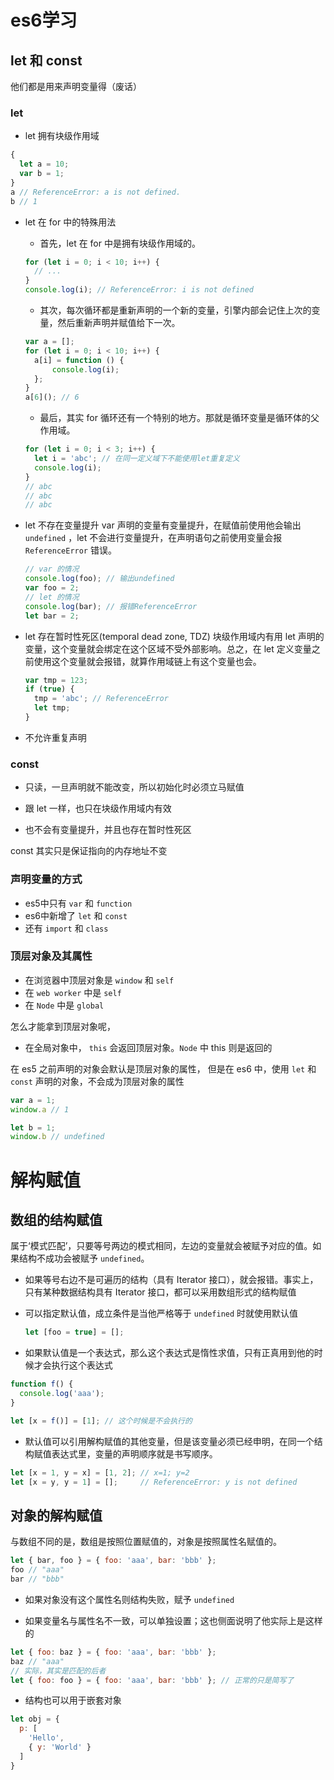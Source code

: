 # es6学习

## let 和 const

他们都是用来声明变量得（废话）

### let

- let 拥有块级作用域
```js
{
  let a = 10;
  var b = 1;
}
a // ReferenceError: a is not defined.
b // 1
```
- let 在 for 中的特殊用法
    - 首先，let 在 for 中是拥有块级作用域的。
    ```js
    for (let i = 0; i < 10; i++) {
      // ...
    }
    console.log(i); // ReferenceError: i is not defined
    ```
    - 其次，每次循环都是重新声明的一个新的变量，引擎内部会记住上次的变量，然后重新声明并赋值给下一次。
    ``` js
    var a = [];
    for (let i = 0; i < 10; i++) {
      a[i] = function () {
          console.log(i);
      };
    }
    a[6](); // 6
    ```
    - 最后，其实 for 循环还有一个特别的地方。那就是循环变量是循环体的父作用域。
    ```js
    for (let i = 0; i < 3; i++) {
      let i = 'abc'; // 在同一定义域下不能使用let重复定义
      console.log(i);
    }
    // abc
    // abc
    // abc
    ```

- let 不存在变量提升
  var 声明的变量有变量提升，在赋值前使用他会输出 `undefined` ，let 不会进行变量提升，在声明语句之前使用变量会报 `ReferenceError` 错误。
  ```js
  // var 的情况
  console.log(foo); // 输出undefined
  var foo = 2;
  // let 的情况
  console.log(bar); // 报错ReferenceError
  let bar = 2;
  ```

- let 存在暂时性死区(temporal dead zone, TDZ)
  块级作用域内有用 let 声明的变量，这个变量就会绑定在这个区域不受外部影响。总之，在 let 定义变量之前使用这个变量就会报错，就算作用域链上有这个变量也会。
  ```js
  var tmp = 123;
  if (true) {
    tmp = 'abc'; // ReferenceError
    let tmp;
  }
  ```
- 不允许重复声明


### const
- 只读，一旦声明就不能改变，所以初始化时必须立马赋值

- 跟 let 一样，也只在块级作用域内有效

- 也不会有变量提升，并且也存在暂时性死区

const 其实只是保证指向的内存地址不变


### 声明变量的方式

- es5中只有 `var` 和 `function`
- es6中新增了 `let` 和 `const`
- 还有 `import` 和 `class`


### 顶层对象及其属性
- 在浏览器中顶层对象是 `window` 和 `self`
- 在 `web worker` 中是 `self`
- 在 `Node` 中是 `global`

怎么才能拿到顶层对象呢，
  - 在全局对象中， `this` 会返回顶层对象。`Node` 中 this 则是返回的

在 es5 之前声明的对象会默认是顶层对象的属性， 但是在 es6 中，使用 `let` 和 `const` 声明的对象，不会成为顶层对象的属性
```js
var a = 1;
window.a // 1

let b = 1;
window.b // undefined
```

# 解构赋值

## 数组的结构赋值

属于‘模式匹配’，只要等号两边的模式相同，左边的变量就会被赋予对应的值。如果结构不成功会被赋予 `undefined`。

- 如果等号右边不是可遍历的结构（具有 Iterator 接口），就会报错。事实上，只有某种数据结构具有 Iterator 接口，都可以采用数组形式的结构赋值

- 可以指定默认值，成立条件是当他严格等于 `undefined` 时就使用默认值
  ```js
  let [foo = true] = [];
  ```
- 如果默认值是一个表达式，那么这个表达式是惰性求值，只有正真用到他的时候才会执行这个表达式
```js
function f() {
  console.log('aaa');
}

let [x = f()] = [1]; // 这个时候是不会执行的
```
- 默认值可以引用解构赋值的其他变量，但是该变量必须已经申明，在同一个结构赋值表达式里，变量的声明顺序就是书写顺序。

```js
let [x = 1, y = x] = [1, 2]; // x=1; y=2
let [x = y, y = 1] = [];     // ReferenceError: y is not defined
```

## 对象的解构赋值

与数组不同的是，数组是按照位置赋值的，对象是按照属性名赋值的。

```js
let { bar, foo } = { foo: 'aaa', bar: 'bbb' };
foo // "aaa"
bar // "bbb"
```

- 如果对象没有这个属性名则结构失败，赋予 `undefined` 

- 如果变量名与属性名不一致，可以单独设置；这也侧面说明了他实际上是这样的
```js
let { foo: baz } = { foo: 'aaa', bar: 'bbb' };
baz // "aaa"
// 实际，其实是匹配的后者
let { foo: foo } = { foo: 'aaa', bar: 'bbb' }; // 正常的只是简写了
```

- 结构也可以用于嵌套对象
```js
let obj = {
  p: [
    'Hello',
    { y: 'World' }
  ]
}
```